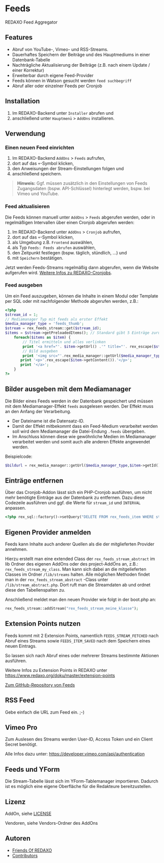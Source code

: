 # Feeds

REDAXO Feed Aggregator

## Features

* Abruf von YouTube-, Vimeo- und RSS-Streams.
* Dauerhaftes Speichern der Beiträge und des Hauptmediums in einer Datenbank-Tabelle
* Nachträgliche Aktualisierung der Beiträge (z.B. nach einem Update / einer Korrektur)
* Erweiterbar durch eigene Feed-Provider
* Feeds können in Watson gesucht werden `feed suchbegriff`
* Abruf aller oder einzelner Feeds per Cronjob

## Installation

1. Im REDAXO-Backend unter `Installer` abrufen und 
2. anschließend unter `Hauptmenü` > `AddOns` installieren.

## Verwendung

### Einen neuen Feed einrichten

1. Im REDAXO-Backend `AddOns` > `Feeds` aufrufen,
2. dort auf das `+`-Symbol klicken,
3. den Anweisungen der Stream-Einstellungen folgen und
4. anschließend speichern.

> **Hinweis:** Ggf. müssen zusätzlich in den Einstellungen von Feeds Zugangsdaten (bspw. API-Schlüssel) hinterlegt werden, bspw. bei Vimeo und YouTube.

### Feed aktualisieren

Die Feeds können manuell unter `AddOns` > `Feeds` abgerufen werden, oder in regelmäßigen Intervallen über einen Cronjob abgerufen werden:

1. Im REDAXO-Backend unter `AddOns` > `Cronjob` aufrufen,
2. dort auf das `+`-Symbol klicken,
3. als Umgebung z.B. `Frontend` auswählen,
4. als Typ `Feeds: Feeds abrufen` auswählen,
5. den Zeitpunkt festlegen (bspw. täglich, stündlich, ...) und
6. mit `Speichern` bestätigen.

Jetzt werden Feeds-Streams regelmäßig dann abgerufen, wenn die Website aufgerufen wird. [Weitere Infos zu REDAXO-Cronjobs](https://www.redaxo.org/doku/master/cronjobs).

### Feed ausgeben

Um ein Feed auszugeben, können die Inhalte in einem Modul oder Template per SQL oder mit nachfolgender Methode abgerufen werden, z.B.:

```php
<?php 
$stream_id = 1;
// Mediamanager Typ mit feeds als erster Effekt
$media_manager_type = 'feeds_thumb';
$stream = rex_feeds_stream::get($stream_id);
$items = $stream->getPreloadedItems(); // Standard gibt 5 Einträge zurück, sonst gewünschte Anzahl übergeben
    foreach($items as $item) {
        // Titel ermitteln und alles verlinken
        print '<a href="'. $item->getUrl() .'" title="'. rex_escape($stream->getTitle()) .'">';
        // Bild ausgeben
        print '<img src="'.rex_media_manager::getUrl($media_manager_type,$item->getId() .'.feeds').'"  alt="'. rex_escape($item->getTitle()) .'" title="'. rex_escape($item->getTitle()) .'">';
       print '<p>'.rex_escape($item->getContent()).'</p>';
       print '</a>';
    }
?>
```

## Bilder ausgeben mit dem Mediamanager

Die Bilder eines Feeds werden in der Datenbank gespeichert und müssen mit dem Mediamanager-Effekt `feeds` ausgelesen werden. Der Effekt muss an den Anfang der Verarbeitung. 
- Der Dateiname ist die Datensatz-ID. 
- Damit der Effekt mitbekommt dass ein Feed-Medium verarbeitet werden soll wird dem Mediamanager die Datei-Endung `.feeds` übergeben. 
- Im Anschluss können diese wie gewöhnliche Medien im Mediamanager verarbeitet werden und somit auch alle anderen Effekte angewendet werden. 

Beispielcode: 

```php
$bildurl = rex_media_manager::getUrl($media_manager_type,$item->getId() .'.feeds';
```

## Einträge entfernen

Über das Cronjob-Addon lässt sich ein PHP-Cronjob ausführen, um nicht mehr benötigte Einträge aus der Datenbank zu entfernen. Dazu diese Codezeile ausführen und ggf. die Werte für `stream_id` und `INTERVAL` anpassen.

```php
<?php rex_sql::factory()->setQuery("DELETE FROM rex_feeds_item WHERE stream_id = 4 AND createdate < (NOW() - INTERVAL 2 MONTH)"); ?>
```

## Eigenen Provider anmelden

Feeds kann Inhalte auch anderer Quellen als die der mitglieferten Provider annehmen.

Hierzu erstellt man eine extended Class der `rex_feeds_stream_abstract` im lib Ordner des eigenen AddOns oder des project-AddOns an,  z.B.: `rex_feeds_stream_my_class`. Man kann sich dabei an die mitgelieferten Classes im Ordner `/lib/streams` halten. Alle möglichen Methoden findet man in der `rex_feeds_stream_abstract` -Class unter `/lib/stream_abstract.php`. Dort ruft man die Streamdaten ab und ordnet diese den Tabellenspalten zu. 

Anschließend meldet man den neuen Provider wie folgt in der boot.php an: 

```php 
rex_feeds_stream::addStream("rex_feeds_stream_meine_klasse");
```


## Extension Points nutzen

Feeds kommt mit 2 Extension Points, namentlich `FEEDS_STREAM_FETCHED` nach Abruf eines Streams sowie `FEEDS_ITEM_SAVED` nach dem Speichern eines neuen Eintrags.

So lassen sich nach Abruf eines oder mehrerer Streams bestimmte Aktionen ausführen.

Weitere Infos zu Extension Points in REDAXO unter https://www.redaxo.org/doku/master/extension-points

[Zum GitHub-Repository von Feeds](github.com/FriendsOfREDAXO/feeds/)


## RSS Feed

Gebe einfach die URL zum Feed ein. ;-) 


## Vimeo Pro

Zum Auslesen des Streams werden User-ID, Access Token und ein Client Secret benötigt. 

Alle Infos dazu unter: https://developer.vimeo.com/api/authentication


## Feeds und YForm

Die Stream-Tabelle lässt sich im YForm-Tablemanager importieren. Dadurch ist es möglich eine eigene Oberfläche für die Redakteure bereitzustellen. 

## Lizenz

AddOn, siehe [LICENSE](https://github.com/FriendsOfREDAXO/feeds/blob/master/LICENCE.md)

Vendoren, siehe Vendors-Ordner des AddOns

## Autoren

* [Friends Of REDAXO](https://github.com/FriendsOfREDAXO) 
* [Contributors](https://github.com/FriendsOfREDAXO/feeds/graphs/contributors)
